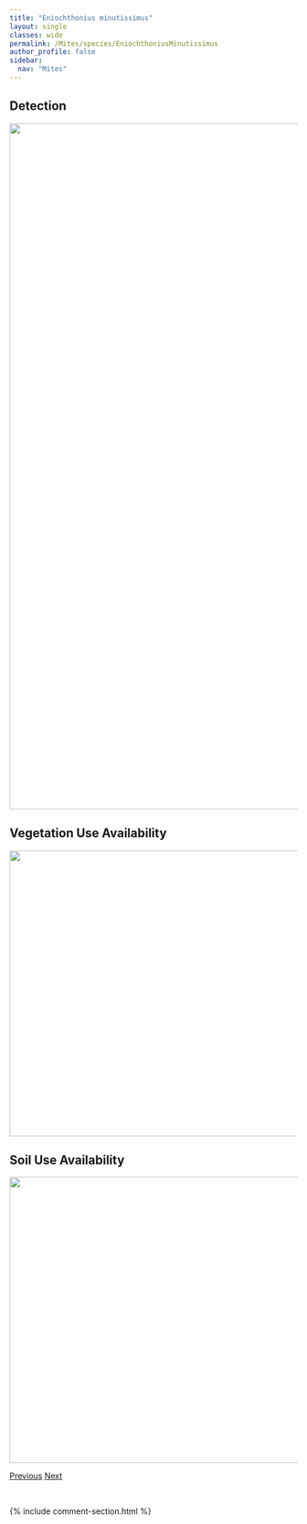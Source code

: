 ```yaml
---
title: "Eniochthonius minutissimus"
layout: single
classes: wide
permalink: /Mites/species/EniochthoniusMinutissimus
author_profile: false
sidebar:
  nav: "Mites"
---
```


<h2>Detection</h2>

<a href="https://drive.google.com/uc?export=view&id=19q6NzjoTNLrMqii2UxIxiHzsPsvdUD8C">
<img src="https://drive.google.com/uc?export=view&id=19q6NzjoTNLrMqii2UxIxiHzsPsvdUD8C" height = "1200" width = "800">
</a>


<h2>Vegetation Use Availability</h2>

<a href="https://drive.google.com/uc?export=view&id=1gtSslVUYXHZDKHvGsVGEoYAIuauGeLOg">
<img src="https://drive.google.com/uc?export=view&id=1gtSslVUYXHZDKHvGsVGEoYAIuauGeLOg" height = "500" width = "1000">
</a>


<h2>Soil Use Availability</h2>

<a href="https://drive.google.com/uc?export=view&id=1IoaPG2gJInLBoT4AuykM19dWhnIlu9j-">
<img src="https://drive.google.com/uc?export=view&id=1IoaPG2gJInLBoT4AuykM19dWhnIlu9j-" height = "500" width = "1000">
</a>


<a href="/DevelopmentWebsite/Mites/species/EniochthoniusMahunkai" class="pagination--pager" title="Eniochthonius mahunkai">Previous</a> <a href="/DevelopmentWebsite/Mites/species/EniochthoniusSp1LML" class="pagination--pager" title="Eniochthonius sp. 1 LML">Next</a>

<p>&nbsp;</p>

{% include comment-section.html %}
